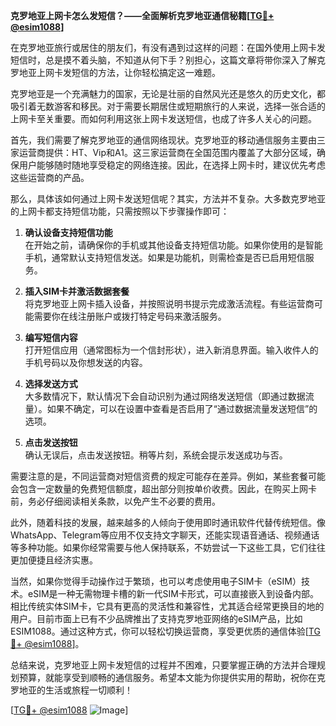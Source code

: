 **克罗地亚上网卡怎么发短信？——全面解析克罗地亚通信秘籍[[TG💪+ @esim1088](https://t.me/s/esim1088)]**

在克罗地亚旅行或居住的朋友们，有没有遇到过这样的问题：在国外使用上网卡发短信时，总是摸不着头脑，不知道从何下手？别担心，这篇文章将带你深入了解克罗地亚上网卡发短信的方法，让你轻松搞定这一难题。

克罗地亚是一个充满魅力的国家，无论是壮丽的自然风光还是悠久的历史文化，都吸引着无数游客和移民。对于需要长期居住或短期旅行的人来说，选择一张合适的上网卡至关重要。而如何利用这张上网卡发送短信，也成了许多人关心的问题。

首先，我们需要了解克罗地亚的通信网络现状。克罗地亚的移动通信服务主要由三家运营商提供：HT、Vip和A1。这三家运营商在全国范围内覆盖了大部分区域，确保用户能够随时随地享受稳定的网络连接。因此，在选择上网卡时，建议优先考虑这些运营商的产品。

那么，具体该如何通过上网卡发送短信呢？其实，方法并不复杂。大多数克罗地亚的上网卡都支持短信功能，只需按照以下步骤操作即可：

1. **确认设备支持短信功能**  
   在开始之前，请确保你的手机或其他设备支持短信功能。如果你使用的是智能手机，通常默认支持短信发送。如果是功能机，则需检查是否已启用短信服务。

2. **插入SIM卡并激活数据套餐**  
   将克罗地亚上网卡插入设备，并按照说明书提示完成激活流程。有些运营商可能需要你在线注册账户或拨打特定号码来激活服务。

3. **编写短信内容**  
   打开短信应用（通常图标为一个信封形状），进入新消息界面。输入收件人的手机号码以及你想发送的内容。

4. **选择发送方式**  
   大多数情况下，默认情况下会自动识别为通过网络发送短信（即通过数据流量）。如果不确定，可以在设置中查看是否启用了“通过数据流量发送短信”的选项。

5. **点击发送按钮**  
   确认无误后，点击发送按钮。稍等片刻，系统会提示发送成功与否。

需要注意的是，不同运营商对短信资费的规定可能存在差异。例如，某些套餐可能会包含一定数量的免费短信额度，超出部分则按单价收费。因此，在购买上网卡前，务必仔细阅读相关条款，以免产生不必要的费用。

此外，随着科技的发展，越来越多的人倾向于使用即时通讯软件代替传统短信。像WhatsApp、Telegram等应用不仅支持文字聊天，还能实现语音通话、视频通话等多种功能。如果你经常需要与他人保持联系，不妨尝试一下这些工具，它们往往更加便捷且经济实惠。

当然，如果你觉得手动操作过于繁琐，也可以考虑使用电子SIM卡（eSIM）技术。eSIM是一种无需物理卡槽的新一代SIM卡形式，可以直接嵌入到设备内部。相比传统实体SIM卡，它具有更高的灵活性和兼容性，尤其适合经常更换目的地的用户。目前市面上已有不少品牌推出了支持克罗地亚网络的eSIM产品，比如ESIM1088。通过这种方式，你可以轻松切换运营商，享受更优质的通信体验[[TG💪+ @esim1088](https://t.me/s/esim1088)]。

总结来说，克罗地亚上网卡发短信的过程并不困难，只要掌握正确的方法并合理规划预算，就能享受到顺畅的通信服务。希望本文能为你提供实用的帮助，祝你在克罗地亚的生活或旅程一切顺利！

[[TG💪+ @esim1088](https://t.me/s/esim1088) ![Image](https://i.postimg.cc/4NQfJmqS/Snipaste-2025-05-13-00-14-12.png)]